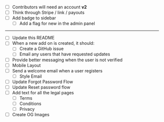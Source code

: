 - [ ] Contributors will need an account **v2**
- [ ] Think through Stripe / link / payouts
- [ ] Add badge to sidebar
  - [ ] Add a flag for new in the admin panel

---

- [ ] Update this README
- [ ] When a new add on is created, it should:
  - [ ] Create a GitHub issue
  - [ ] Email any users that have requested updates
- [ ] Provide better messaging when the user is not verified
- [ ] Mobile Layout
- [ ] Send a welcome email when a user registers
  - [ ] Style Email
- [ ] Update Forgot Password Flow
- [ ] Update Reset password flow
- [ ] Add text for all the legal pages
  - [ ] Terms
  - [ ] Conditions
  - [ ] Privacy

- [ ] Create OG Images